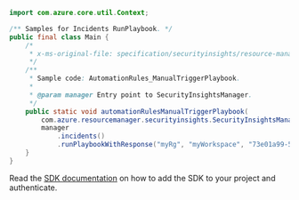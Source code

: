 ```java
import com.azure.core.util.Context;

/** Samples for Incidents RunPlaybook. */
public final class Main {
    /*
     * x-ms-original-file: specification/securityinsights/resource-manager/Microsoft.SecurityInsights/preview/2022-01-01-preview/examples/manualTrigger/AutomationRules_ManualTriggerPlaybook.json
     */
    /**
     * Sample code: AutomationRules_ManualTriggerPlaybook.
     *
     * @param manager Entry point to SecurityInsightsManager.
     */
    public static void automationRulesManualTriggerPlaybook(
        com.azure.resourcemanager.securityinsights.SecurityInsightsManager manager) {
        manager
            .incidents()
            .runPlaybookWithResponse("myRg", "myWorkspace", "73e01a99-5cd7-4139-a149-9f2736ff2ar4", null, Context.NONE);
    }
}
```

Read the [SDK documentation](https://github.com/Azure/azure-sdk-for-java/blob/azure-resourcemanager-securityinsights_1.0.0-beta.3/sdk/securityinsights/azure-resourcemanager-securityinsights/README.md) on how to add the SDK to your project and authenticate.
